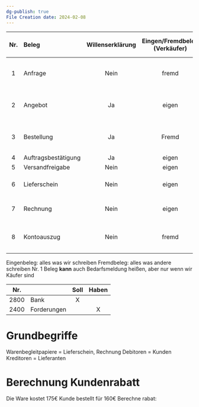 ```yaml
---
dg-publish: true
File Creation date: 2024-02-08
---
```


| Nr. | Beleg               | Willenserklärung | Eingen/Fremdbeleg (Verkäufer) | Tätigkeit wird ausgelöst (Verkäufer                        |
|:---:|:------------------- |:----------------:|:-----------------------------:|:---------------------------------------------------------- |
|  1  | Anfrage             |       Nein       |             fremd             | Prüfen Liefer Liefer-willig/fähig-keit & Kreditlimit       |
|  2  | Angebot             |        Ja        |             eigen             | Vergleichen Preise & Menge mit Annfrage Preis&Mengen       |
|  3  | Bestellung          |        Ja        |             Fremd             | Prüfen ob Preis&Menge mit Angebot übereinstimmen           |
|  4  | Auftragsbestätigung |        Ja        |             eigen             | -                                                          |
|  5  | Versandfreigabe     |       Nein       |             eigen             | -                                                          |
|  6  | Lieferschein        |       Nein       |             eigen             | Löst eine Lagerabbuchung aus                               |
|  7  | Rechnung            |       Nein       |             eigen             | Löst eine Finanzbuchung aus                                |
|  8  | Kontoauszug         |       Nein       |             fremd             | Prüfen ob Zahlen korrekt sind. Buchung des Zahlungszugangs |

Eingenbeleg: alles was wir schreiben
Fremdbeleg: alles was andere schreiben
Nr. 1 Beleg **kann** auch Bedarfsmeldung heißen, aber nur wenn wir Käufer sind


| Nr.  |             | Soll | Haben |
| ---- | ----------- |:----:|:-----:|
| 2800 | Bank        |  X   |       |
| 2400 | Forderungen |      |   X   |

# Grundbegriffe
Warenbegleitpapiere = Lieferschein, Rechnung
Debitoren = Kunden
Kreditoren = Lieferanten

# Berechnung Kundenrabatt
Die Ware kostet 175€ 
Kunde bestellt für 160€
Berechne rabat:

